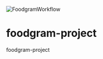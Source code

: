 ![FoodgramWorkflow](https://github.com/AlexeyPeresypkin/foodgram/actions/workflows/FoodgramWorkflow/badge.svg)

# foodgram-project
foodgram-project

